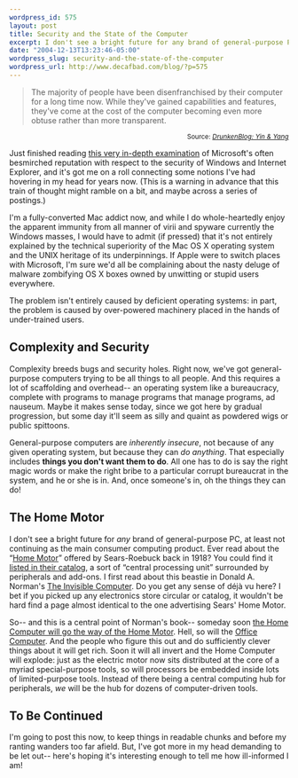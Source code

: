 ```yaml
--- 
wordpress_id: 575
layout: post
title: Security and the State of the Computer
excerpt: I don't see a bright future for any brand of general-purpose PC, at least not continuing as the main consumer computing product.
date: "2004-12-13T13:23:46-05:00"
wordpress_slug: security-and-the-state-of-the-computer
wordpress_url: http://www.decafbad.com/blog/?p=575
---
```

<blockquote>The majority of people have been disenfranchised by their computer for a long time now. While they've gained capabilities and features, they've come at the cost of the computer becoming even more obtuse rather than more transparent.</blockquote>
<div align="right"><small>Source: <cite><a href="http://www.drunkenblog.com/drunkenblog-archives/000356.html">DrunkenBlog: Yin &#38; Yang</a></cite></small></div>

Just finished reading [this very in-depth examination][yinyang] of Microsoft's often besmirched reputation with respect to the security of Windows and Internet Explorer, and it's got me on a roll connecting some notions I've had hovering in my head for years now.  (This is a warning in advance that this train of thought might ramble on a bit, and maybe across a series of postings.)

I'm a fully-converted Mac addict now, and while I do whole-heartedly enjoy the apparent immunity from all manner of virii and spyware currently the Windows masses, I would have to admit (if pressed) that it's not entirely explained by the technical superiority of the Mac OS X operating system and the UNIX heritage of its underpinnings.  If Apple were to switch places with Microsoft, I'm sure we'd all be complaining about the nasty deluge of malware zombifying OS X boxes owned by unwitting or stupid users everywhere.  

The problem isn't entirely caused by deficient operating systems: in part, the problem is caused by over-powered machinery placed in the hands of under-trained users.

Complexity and Security
-----------------------

Complexity breeds bugs and security holes.  Right now, we've got general-purpose computers trying to be all things to all people.  And this requires a lot of scaffolding and overhead-- an operating system like a bureaucracy, complete with programs to manage programs that manage programs, ad nauseum.  Maybe it makes sense today, since we got here by gradual progression, but some day it'll seem as silly and quaint as powdered wigs or public spittoons.

General-purpose computers are *inherently insecure*, not because of any given operating system, but because they can *do anything*.  That especially includes **things you don't want them to do**.  All one has to do is say the right magic words or make the right bribe to a particular corrupt bureaucrat in the system, and he or she is in.  And, once someone's in, oh the things they  can do!

The Home Motor
--------------

I don't see a bright future for *any* brand of general-purpose PC, at least not continuing as the main consumer computing product.  Ever read about the &#8220;[Home Motor][home_motor_search]&#8221; offered by Sears-Roebuck back in 1918?  You could find it [listed in their catalog][home_motor], a sort of &#8220;central processing unit&#8221; surrounded by peripherals and add-ons.  I first read about this beastie in Donald A. Norman's [The Invisible Computer][invisiblecomputer].  Do you get any sense of d&#233;j&#224; vu here?  I bet if you picked up any electronics store circular or catalog, it wouldn't be hard find a page almost identical to the one advertising Sears' Home Motor.

So-- and this is a central point of Norman's book-- someday soon [the Home Computer will go the way of the Home Motor][wherepcheaded].  Hell, so will the [Office Computer][endofpcnigh].  And the people who figure this out and do sufficiently clever things about it will get rich.  Soon it will all invert and the Home Computer will explode: just as the electric motor now sits distributed at the core of a myriad special-purpose tools, so will processors be embedded inside lots of limited-purpose tools.  Instead of there being a central computing hub for peripherals, *we* will be the hub for dozens of computer-driven tools.

To Be Continued
---------------

I'm going to post this now, to keep things in readable chunks and before my ranting wanders too far afield.  But, I've got more in my head demanding to be let out-- here's hoping it's interesting enough to tell me how ill-informed I am!


[pacman]: http://www.geocities.jp/nchikada/pac/
[visicalc]: http://www.thocp.net/timeline/1978.htm
[homebrew]: http://www.thocp.net/timeline/1976.htm
[embeddedlinux]: http://www.linuxdevices.com/
[imovie]: http://www.apple.com/ilife/imovie/
[garageband]: http://www.apple.com/ilife/garageband/
[metallathe]: http://www.baileycraft.com/spsd400.htm
[geb]: http://www.amazon.com/exec/obidos/tg/detail/-/0465026567/qid=1102711352/sr=8-1/ref=pd_csp_1/103-2224698-6674213?v=glance&#38;s=books&#38;n=507846
[invisiblecomputer]: http://www.amazon.com/exec/obidos/ASIN/0262640414/0xdecafbad-20

[metallathepic]: http://www.baileycraft.com/sd400pic.htm
[yinyang]: http://www.drunkenblog.com/drunkenblog-archives/000356.html


[laptops]: http://my.webmd.com/content/article/98/104676.htm?z=1728_00000_1000_nb_01

[homeappliances]: http://www.decafbad.com/blog/2004/05/10/homebrew_entertainment_appliances_cheap_open_and_embattled
[wherepcheaded]: http://www.fortune.com/fortune/fastforward/0,15704,955951,00.html
[endofpcnigh]: http://www.theregister.co.uk/2004/01/15/the_end_of_the_pc/
[kurobox]: http://www.revolutionstore.com/
[linkstation]: http://www.buffalotech.com/wireless/products/NetworkProducts/HDH120LAN.html
[linksys_nslu2]: http://www.tomsnetworking.com/Sections-article85-page1.php
[gumstix]: http://www.gumstix.com/sys_tinycomp.html
[jini_endofdesktop]: http://www.artima.com/jini/jiniology/vision2.html
[home_motor]: http://gc.sfc.keio.ac.jp/class/2003_gc00001/slides/15/15.html
[home_motor_search]: http://www.google.com/search?q=+%22Home+Motor%22+%248.75+catalog+-domain&#38;btnG=Search
